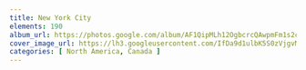 ```yaml
---
title: New York City
elements: 190
album_url: https://photos.google.com/album/AF1QipMLh12OgbcrcQAwpmFm1s2cNkNify90K0Rwjs6X
cover_image_url: https://lh3.googleusercontent.com/IfDa9d1ulbK5S0zVjgvMqRMPIx5ruMqlL3w247rwntUI5Ct1LbC81VduJgo3JEaamwczGXML_-rwiOQyibjAJdD17aEQ7Yh2M4Tc1k5haNkkG3dA8xyoSxKsd8jnHoWwos0eR7RxoGJbHNNQu9gi1w288BsLenVEsYT7jvl8-iRyCE0lQhR3bJ5f0jiJqPeS3H5mkWP14CWJgpG9DHzoDy0arvY9arqz8AzZW_G-zo6D-3EDvWKWVaeDj8EXnH8gcHKm7INqXrzIdVMg-U6HVWnYuT7-_JtDu0ZFQYBZBAPHN-SDji0Sg_dMgE4ndxsr86ZQCSddpxITFV8wF768ElZs73So-o-ZlsPP1om7AMgXSqcNPuDrNMKJ6dRMhSZ2vm-Kau7fI9SSRiVRQxNYRm56_4PUV0KTGUTtKmkJm-kyOXZGuA92Du-uFahnLm6kBCDP_W84AbPA6qWc3R597y42W3wZvsITH8FLJdl16ud8f93utCpnWceJqDfQ2yCnfrqKZRWca8Jm0kp-9FvfCQGWjgchUFT1zezR0dRAMddz99CRO8Az3oo9fCCaeEoegziFToy2k84dp7OUZiX1Tl1zV3os7EVluT8q6SJE-KA7h6HF-Hb7-dqEoLZ2Yq_8P7KLZx5VIcaWobSmI3ooSTFL=s195-p-k-no
categories: [ North America, Canada ]
---
```

